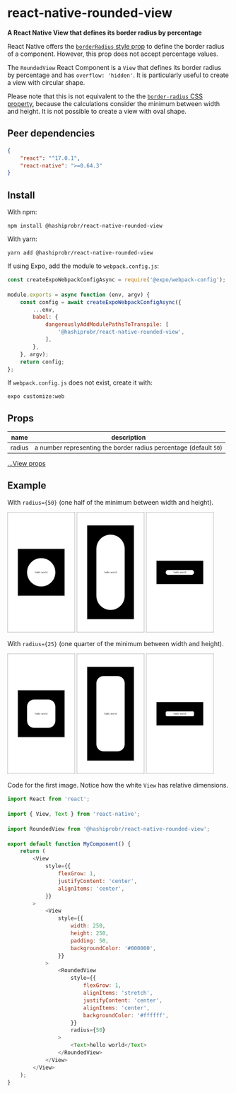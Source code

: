 react-native-rounded-view
=========================

**A React Native View that defines its border radius by percentage**

React Native offers the [`borderRadius` style
prop](https://reactnative.dev/docs/view-style-props#borderradius) to define the
border radius of a component. However, this prop does not accept percentage
values.

The `RoundedView` React Component is a `View` that defines its border radius by
percentage and has `overflow: 'hidden'`. It is particularly useful to create a
view with circular shape.

Please note that this is not equivalent to the the [`border-radius` CSS
property](https://developer.mozilla.org/en-US/docs/Web/CSS/border-radius),
because the calculations consider the minimum between width and height. It is
not possible to create a view with oval shape.


Peer dependencies
-----------------

``` json
{
    "react": "^17.0.1",
    "react-native": ">=0.64.3"
}
```


Install
-------

With npm:

```
npm install @hashiprobr/react-native-rounded-view
```

With yarn:

```
yarn add @hashiprobr/react-native-rounded-view
```

If using Expo, add the module to `webpack.config.js`:

``` js
const createExpoWebpackConfigAsync = require('@expo/webpack-config');

module.exports = async function (env, argv) {
    const config = await createExpoWebpackConfigAsync({
        ...env,
        babel: {
            dangerouslyAddModulePathsToTranspile: [
                '@hashiprobr/react-native-rounded-view',
            ],
        },
    }, argv);
    return config;
};
```

If `webpack.config.js` does not exist, create it with:

```
expo customize:web
```


Props
-----

| name   | description                                                       |
|--------|-------------------------------------------------------------------|
| radius | a number representing the border radius percentage (default `50`) |

[...View props](https://reactnative.dev/docs/view#props)


Example
-------

With `radius={50}` (one half of the minimum between width and height).

![](img/50-1-1.png)
![](img/50-1-2.png)
![](img/50-2-1.png)

With `radius={25}` (one quarter of the minimum between width and height).

![](img/25-1-1.png)
![](img/25-1-2.png)
![](img/25-2-1.png)

Code for the first image. Notice how the white `View` has relative dimensions.

``` js
import React from 'react';

import { View, Text } from 'react-native';

import RoundedView from '@hashiprobr/react-native-rounded-view';

export default function MyComponent() {
    return (
        <View
            style={{
                flexGrow: 1,
                justifyContent: 'center',
                alignItems: 'center',
            }}
        >
            <View
                style={{
                    width: 250,
                    height: 250,
                    padding: 50,
                    backgroundColor: '#000000',
                }}
            >
                <RoundedView
                    style={{
                        flexGrow: 1,
                        alignItems: 'stretch',
                        justifyContent: 'center',
                        alignItems: 'center',
                        backgroundColor: '#ffffff',
                    }}
                    radius={50}
                >
                    <Text>hello world</Text>
                </RoundedView>
            </View>
        </View>
    );
}
```
